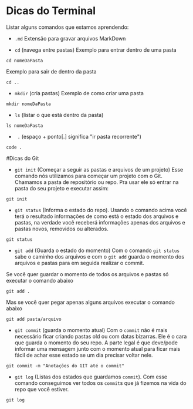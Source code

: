 # Dicas do Terminal

Listar alguns comandos que estamos aprendendo:

- `.md` 
Extensão para gravar arquivos MarkDown

- `cd` (navega entre pastas)
Exemplo para entrar dentro de uma pasta
```
cd nomeDaPasta
```
Exemplo para sair de dentro da pasta
```
cd ..
```

- `mkdir` (cria pastas)
Exemplo de como criar uma pasta
```
mkdir nomeDaPasta
```

- `ls` (listar o que está dentro da pasta)
```
ls nomeDaPasta
```

- ` .` (espaço + ponto[.] significa "ir pasta recorrente")
```
code .
```


#Dicas do Git

- `git init` (Começar a seguir as pastas e arquivos de um projeto)
Esse comando nós utilizamos para começar um projeto com o Git. Chamamos a pasta de repositório ou repo. Pra usar ele só entrar na pasta do seu projeto e executar assim:
```
git init
```

- `git status` (Informa o estado do repo).
Usando o comando acima você terá o resultado informações de como está o estado dos arquivos e pastas, na verdade você receberá informações apenas dos arquivos e pastas novos, removidos ou alterados.
```
git status
```

- `git add` (Guarda o estado do momento)
Com o comando `git status` sabe o caminho dos arquivos e com o `git add` guarda o momento dos arquivos e pastas para em seguida realizar o commit.

Se você quer guardar o momento de todos os arquivos e pastas só executar o comando abaixo
```
git add .
```
Mas se você quer pegar apenas alguns arquivos executar o comando abaixo
```
git add pasta/arquivo
```

- `git commit` (guarda o momento atual)
Com o `commit` não é mais necessário ficar criando pastas old ou com datas bizarras. Ele é o cara que guarda o momento do seu repo.
A parte legal é que deve/pode informar uma mensagem junto com o momento atual para ficar mais fácil de achar esse estado se um dia precisar voltar nele.
```
git commit -m "Anotações do GIT até o commit"
```

- `git log` (Listas dos estados que guardamos `commit`). Com esse comando conseguimos ver todos os `commit`s que já fizemos na vida do repo que você estiver.
```
git log
```
